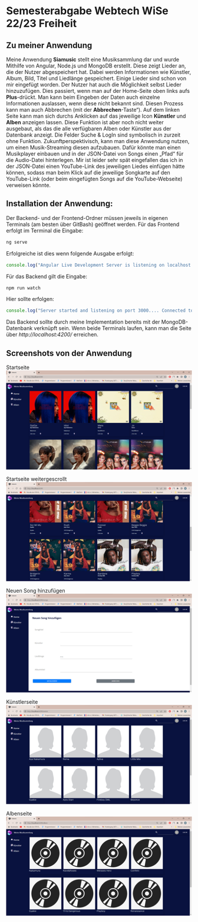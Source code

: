 # Semesterabgabe Webtech WiSe 22/23 Freiheit
## Zu meiner Anwendung

Meine Anwendung **Siamusic** stellt eine Musiksammlung dar und wurde Mithilfe von Angular, Node.js und MongoDB erstellt. Diese zeigt Lieder an, die der Nutzer abgespeichert hat. Dabei werden Informationen wie Künstler, Album, Bild, Titel und Liedlänge gespeichert. Einige Lieder sind schon von mir eingefügt worden. Der Nutzer hat auch die Möglichkeit selbst Lieder hinzuzufügen. Dies passiert, wenn man auf der Home-Seite oben links aufs **Plus**-drückt. Man kann beim Eingeben der Daten auch einzelne Informationen auslassen, wenn diese nicht bekannt sind. Diesen Prozess kann man auch Abbrechen (mit der **Abbrechen**-Taste“). Auf dem linken Seite kann man sich durchs Anklicken auf das jeweilige Icon **Künstler** und **Alben** anzeigen lassen. Diese Funktion ist aber noch nicht weiter ausgebaut, als das die alle verfügbaren Alben oder Künstler aus der Datenbank anzeigt. Die Felder Suche & LogIn sind symbolisch in zurzeit ohne Funktion. Zukunftperspektivisch, kann man diese Anwendung nutzen, um einen Musik-Streaming diesen aufzubauen. Dafür könnte man einen Musikplayer einbauen und in der JSON-Datei von Songs einen „Pfad“ für die Audio-Datei hinterlegen. Mir ist leider sehr spät eingefallen das ich in der JSON-Datei einen YouTube-Link des jeweiligen Liedes einfügen hätte können, sodass man beim Klick auf die jeweilige Songkarte auf den YouTube-Link (oder beim eingefügten Songs auf die YouTube-Webseite) verweisen könnte.

## Installation der Anwendung:
Der Backend- und der Frontend-Ordner müssen jeweils in eigenen Terminals (am besten über GitBash) geöffnet werden. 
Für das Frontend erfolgt im Terminal die Eingabe: 
```cmd
ng serve
```

Erfolgreiche ist dies wenn folgende Ausgabe erfolgt:
```ts
console.log("Angular Live Development Server is listening on localhost:4200, open your browser on http://localhost:4200/ √ Compiled successfully.")
```

Für das Backend gilt die Eingabe:
```cmd
npm run watch
```
Hier sollte erfolgen:
```ts
console.log("Server started and listening on port 3000.... Connected to DB")
```

Das Backend sollte durch meine Implementation bereits mit der MongoDB-Datenbank verknüpft sein.
Wenn beide Terminals laufen, kann man die Seite über *http://localhost:4200/* erreichen.



## Screenshots von der Anwendung
Startseite
<img src="/siaback/src/assets/appbilder/Bild1.png" alt="Startseite" title="Startseite">

Startseite weitergescrollt
<img src="/siaback/src/assets/appbilder/Bild2.png" alt="Startseite2" title="Startseite2">

Neuen Song hinzufügen
<img src="/siaback/src/assets/appbilder/Bild3.png" alt="CreateSong" title="CreateSong">

Künstlerseite
<img src="/siaback/src/assets/appbilder/Bild4.png" alt="Künstler" title="Künstler">

Albenseite
<img src="/siaback/src/assets/appbilder/Bild5.png" alt="Alben" title="Alben">


